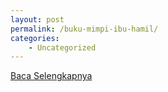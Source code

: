 ```yaml
---
layout: post
permalink: /buku-mimpi-ibu-hamil/
categories:
    - Uncategorized
---
```


[Baca Selengkapnya](/04)